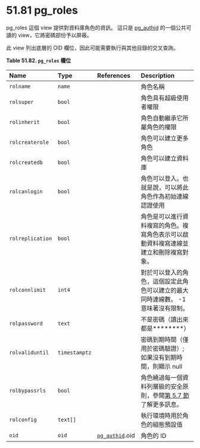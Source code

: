 # 51.81 pg\_roles

pg\_roles 這個 view 提供對資料庫角色的資訊。 這只是 [pg\_authid](pg_authid.md) 的一個公共可讀的 view，它將密碼部份予以屏蔽。

此 view 列出底層的 OID 欄位，因此可能需要執行與其他目錄的交叉查詢。

**Table 51.82. `pg_roles` 欄位**

| Name | Type | References | Description |
| :--- | :--- | :--- | :--- |
| `rolname` | `name` |  | 角色名稱 |
| `rolsuper` | `bool` |  | 角色具有超級使用者權限 |
| `rolinherit` | `bool` |  | 角色自動繼承它所屬角色的權限 |
| `rolcreaterole` | `bool` |  | 角色可以建立更多角色 |
| `rolcreatedb` | `bool` |  | 角色可以建立資料庫 |
| `rolcanlogin` | `bool` |  | 角色可以登入。也就是說，可以將此角色作為初始連線認證使用 |
| `rolreplication` | `bool` |  | 角色是可以進行資料複寫的角色。複寫角色表示可以啟動資料複寫連線並建立和刪除複寫對象。 |
| `rolconnlimit` | `int4` |  | 對於可以登入的角色，這個設定此角色可以建立的最大同時連線數。 -1 意味著沒有限制。 |
| `rolpassword` | `text` |  | 不是密碼（讀出來都是\*\*\*\*\*\*\*\*） |
| `rolvaliduntil` | `timestamptz` |  | 密碼到期時間（僅用於密碼驗證）; 如果沒有到期時間，則顯示 null |
| `rolbypassrls` | `bool` |  | 角色繞過每一個資料列層級的安全原則，參閱[第 5.7 節](../../the-sql-language/ddl/5.7.-zi-liao-lie-an-quan-yuan-ze.md)了解更多訊息。 |
| `rolconfig` | `text[]` |  | 執行環境時用於角色的組態預設值 |
| `oid` | `oid` | [`pg_authid`](pg_authid.md).oid | 角色的 ID |

